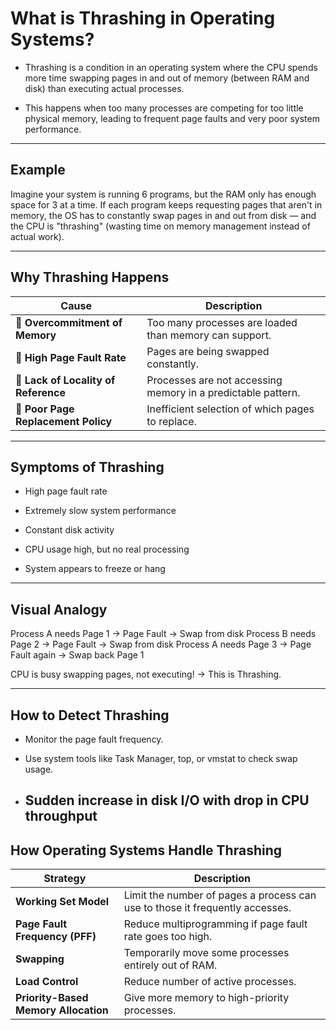 # **What is Thrashing in Operating Systems?**
- Thrashing is a condition in an operating system where the CPU spends more time swapping pages in and out of memory (between RAM and disk) than executing actual processes.

- This happens when too many processes are competing for too little physical memory, leading to frequent page faults and very poor system performance.
---
## **Example**
Imagine your system is running 6 programs, but the RAM only has enough space for 3 at a time. 
If each program keeps requesting pages that aren't in memory, the OS has to constantly swap pages in and out from disk — 
and the CPU is "thrashing" (wasting time on memory management instead of actual work).

---
## **Why Thrashing Happens**

| Cause                                | Description                                                  |
| ------------------------------------ | ------------------------------------------------------------ |
| 🔸 **Overcommitment of Memory**      | Too many processes are loaded than memory can support.       |
| 🔸 **High Page Fault Rate**          | Pages are being swapped constantly.                          |
| 🔸 **Lack of Locality of Reference** | Processes are not accessing memory in a predictable pattern. |
| 🔸 **Poor Page Replacement Policy**  | Inefficient selection of which pages to replace.             |

---
## **Symptoms of Thrashing**
- High page fault rate

- Extremely slow system performance

- Constant disk activity

- CPU usage high, but no real processing

- System appears to freeze or hang

---
## **Visual Analogy**
Process A needs Page 1 → Page Fault → Swap from disk
Process B needs Page 2 → Page Fault → Swap from disk
Process A needs Page 3 → Page Fault again → Swap back Page 1

CPU is busy swapping pages, not executing!
→ This is Thrashing.

---
## **How to Detect Thrashing**
- Monitor the page fault frequency.

- Use system tools like Task Manager, top, or vmstat to check swap usage.

- Sudden increase in disk I/O with drop in CPU throughput
  ---
## **How Operating Systems Handle Thrashing**
| Strategy                               | Description                                                                 |
| -------------------------------------- | ----------------------------------------------------------------------------|
|  **Working Set Model**                | Limit the number of pages a process can use to those it frequently accesses. |
|  **Page Fault Frequency (PFF)**       | Reduce multiprogramming if page fault rate goes too high.                    |
|  **Swapping**                         | Temporarily move some processes entirely out of RAM.                         |
|  **Load Control**                     | Reduce number of active processes.                                           |
|  **Priority-Based Memory Allocation** | Give more memory to high-priority processes.                                 |


